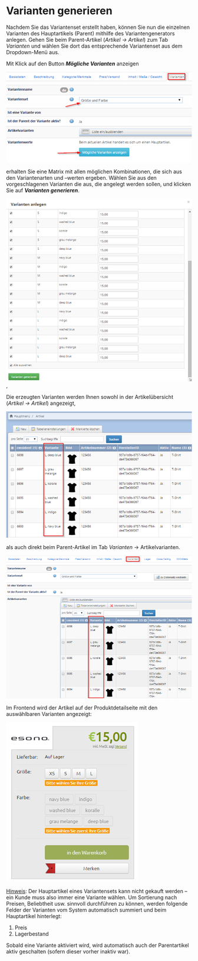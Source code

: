 # Varianten generieren

Nachdem Sie das Variantenset erstellt haben, können Sie nun die einzelnen Varianten des Hauptartikels (Parent) mithilfe des Variantengenerators anlegen. Gehen Sie beim Parent-Artikel (*Artikel → Artikel*) zum Tab *Varianten* und wählen Sie dort das entsprechende Variantenset aus dem Dropdown-Menü aus. 

Mit Klick auf den Button ***Mögliche Varianten*** anzeigen

![](bild37.png)

erhalten Sie eine Matrix mit allen möglichen Kombinationen, die sich aus den Variantenarten und –werten ergeben. Wählen Sie aus den vorgeschlagenen Varianten die aus, die angelegt werden sollen, und klicken Sie auf ***Varianten generieren***.

![](bild38.png),

Die erzeugten Varianten werden Ihnen sowohl in der Artikelübersicht (*Artikel → Artikel*) angezeigt,

![](bild39.png)

als auch direkt beim Parent-Artikel im Tab *Varianten* → Artikelvarianten.

![](bild40.png)

Im Frontend wird der Artikel auf der Produktdetailseite mit den auswählbaren Varianten angezeigt:

![](bild41.png)

<u>Hinweis</u>: Der Hauptartikel eines Variantensets kann nicht gekauft werden – ein Kunde muss also immer eine Variante wählen. Um Sortierung nach Preisen, Beliebtheit usw. sinnvoll durchführen zu können, werden folgende Felder der Varianten vom System automatisch summiert und beim Hauptartikel hinterlegt:
1. Preis
2. Lagerbestand

Sobald eine Variante aktiviert wird, wird automatisch auch der Parentartikel aktiv geschalten (sofern dieser vorher inaktiv war). 
